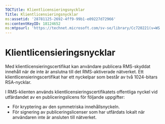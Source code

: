 ```yaml
---
TOCTitle: Klientlicensieringsnycklar
Title: Klientlicensieringsnycklar
ms:assetid: '28781125-2692-4ff9-99b1-e09227d72966'
ms:contentKeyID: 18124652
ms:mtpsurl: 'https://technet.microsoft.com/sv-se/library/Cc720221(v=WS.10)'
---
```


Klientlicensieringsnycklar
==========================

Med klientlicensieringscertifikat kan användare publicera RMS-skyddat innehåll när de inte är anslutna till det RMS-aktiverade nätverket. Ett klientlicensieringscertifikat har ett nyckelpar som består av två 1024-bitars RSA-nycklar.

I RMS-klienten används klientlicensieringscertifikatets offentliga nyckel vid utfärdandet av en publiceringslicens för följande uppgifter:

-   För kryptering av den symmetriska innehållsnyckeln.
-   För signering av publiceringslicenser som har utfärdats lokalt när användaren inte är ansluten till nätverket.
